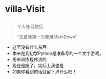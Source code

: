 # villa-Visit
##
>个人练习使用

>“这是我第一次使用MarkDown”
>
- 这里没有什么东西
- 本来是我初学Python是准备写的一个文字游戏。
- 用来训练程序流的
- 现在是废了，实际上我也是
- 如果你看到的话就留下点什么吧！
